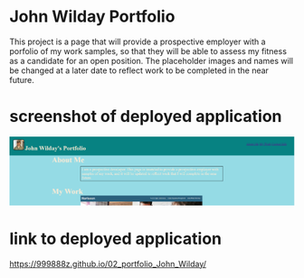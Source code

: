 # John Wilday Portfolio
This project is a page that will provide a prospective employer with a porfolio of my work samples, so that they will be able to assess my fitness as a candidate for an open position. The placeholder images and names will be changed at a later date to reflect work to be completed in the near future. 

# screenshot of deployed application 

<img src="./Assets/images/screenshot.png" alt="screenshot">

# link to deployed application

https://999888z.github.io/02_portfolio_John_Wilday/